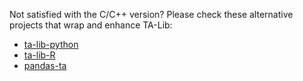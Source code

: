 Not satisfied with the C/C++ version? Please check these alternative projects that wrap and enhance TA-Lib:

  * [ta-lib-python](https://github.com/ta-lib/ta-lib-python)
  * [ta-lib-R](https://github.com/serkor1/ta-lib-R)
  * [pandas-ta](https://github.com/twopirllc/pandas-ta)
